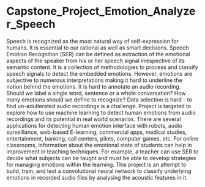 # Capstone_Project_Emotion_Analyzer_Speech
Speech is recognized as the most natural way of self-expression for humans. It is essential to our rational as well as smart decisions. Speech Emotion Recognition (SER) can be defined as extraction of the emotional aspects of the speaker from his or her speech signal irrespective of its semantic content. It is a collection of methodologies to process and classify speech signals to detect the embedded emotions.
However, emotions are subjective to numerous interpretations making it hard to underline the notion behind the emotions. It is hard to annotate an audio recording. Should we label a single word, sentence or a whole conversation? How many emotions should we define to recognize? Data selection is hard - to find un-adulterated audio recordings is a challenge.
Project is targeted to explore how to use machine learning to detect human emotions from audio recordings and its potential in real world scenarios. There are several applications for detecting human emotion interface with robots, audio surveillance, web-based E-learning, commercial apps, medical studies, entertainment, banking, call centers, pilots, computer games, etc. For online classrooms, information about the emotional state of students can help in improvement in teaching techniques. For example, a teacher can use SER to decide what subjects can be taught and must be able to develop strategies for managing emotions within the learning.
This project is an attempt to build, train, and test a convolutional neural network to classify underlying emotions in recorded audio files by analysing the acoustic features in it.
